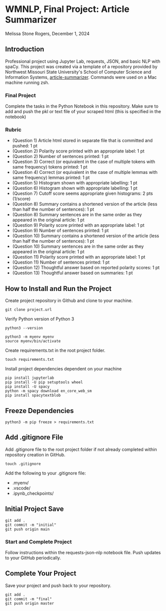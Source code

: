 # WMNLP, Final Project: Article Summarizer
Melissa Stone Rogers, December 1, 2024

## Introduction
Professional project using Jupyter Lab, requests, JSON, and basic NLP with spaCy. This project was created via a template of a repository provided by Northwest Missouri State University's School of Computer Science and Information Systems, [article-summarizer](https://github.com/wmnlp-materials/article-summarizer). 
Commands were used on a Mac machine running zsh.  

### Final Project
Complete the tasks in the Python Notebook in this repository.
Make sure to add and push the pkl or text file of your scraped html (this is specified in the notebook)

### Rubric

* (Question 1) Article html stored in separate file that is committed and pushed: 1 pt
* (Question 2) Polarity score printed with an appropriate label: 1 pt
* (Question 2) Number of sentences printed: 1 pt
* (Question 3) Correct (or equivalent in the case of multiple tokens with same frequency) tokens printed: 1 pt
* (Question 4) Correct (or equivalent in the case of multiple lemmas with same frequency) lemmas printed: 1 pt
* (Question 5) Histogram shown with appropriate labelling: 1 pt
* (Question 6) Histogram shown with appropriate labelling: 1 pt
* (Question 7) Cutoff score seems appropriate given histograms: 2 pts (1/score)
* (Question 8) Summary contains a shortened version of the article (less than half the number of sentences): 1 pt
* (Question 8) Summary sentences are in the same order as they appeared in the original article: 1 pt
* (Question 9) Polarity score printed with an appropriate label: 1 pt
* (Question 9) Number of sentences printed: 1 pt
* (Question 10) Summary contains a shortened version of the article (less than half the number of sentences): 1 pt
* (Question 10) Summary sentences are in the same order as they appeared in the original article: 1 pt
* (Question 11) Polarity score printed with an appropriate label: 1 pt
* (Question 11) Number of sentences printed: 1 pt
* (Question 12) Thoughtful answer based on reported polarity scores: 1 pt
* (Question 13) Thoughtful answer based on summaries: 1 pt


## How to Install and Run the Project
Create project repository in Github and clone to your machine.

```
git clone project.url
```
Verify Python version of Python 3
```
python3 --version

```
```
python3 -m myenv myenv
source myenv/bin/activate
```
Create requirements.txt in the root project folder. 
```
touch requirements.txt
```
Install project dependencies dependent on your machine  
```
pip install jupyterlab 
pip install -U pip setuptools wheel
pip install -U spacy
python -m spacy download en_core_web_sm
pip install spacytextblob
```
## Freeze Dependencies 
```
python3 -m pip freeze > requirements.txt
```

## Add .gitignore File
Add .gitignore file to the root project folder if not already completed within repository creation in GitHub.
```
touch .gitignore
```
Add the following to your .gitignore file: 
- .myenv/
- .vscode/
- .ipynb_checkpoints/

## Initial Project Save
```
git add .
git commit -m "initial"                         
git push origin main
```
### Start and Complete Project 
Follow instructions within the requests-json-nlp notebook file. Push updates to your GitHub periodically.  

## Complete Your Project
Save your project and push back to your repository. 
```
git add .
git commit -m "final"                         
git push origin master
```
